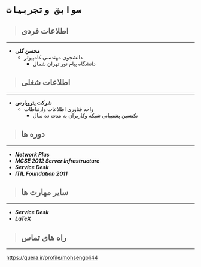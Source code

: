 # `سوابق وتجربیات`

> ## **اطلاعات فردی**
---
- **محسن گلی**
  + دانشجوی مهندسی کامپیوتر
    - دانشگاه پیام نور تهران شمال 
    
> ## **اطلاعات شغلی**
---
- **شرکت پتروپارس**
  - واحد فناوری اطلاعات وارتباطات
    - تکنسین پشتیبانی شبکه وکاربران به مدت ده سال 
    
> ## **دوره ها**
--- 
* _**Network Plus**_
* _**MCSE 2012 Server Infrastructure**_ 
* _**Service Desk**_ 
* _**ITIL Foundation 2011**_

> ## **سایر مهارت ها**
---
* _**Service Desk**_ 
* _**L**__a__**T**__e__**X**_

> ## **راه های تماس**
---
https://quera.ir/profile/mohsengoli44
